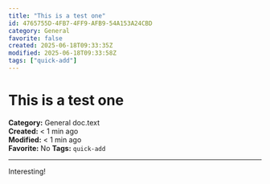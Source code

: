 ```yaml
---
title: "This is a test one"
id: 4765755D-4FB7-4FF9-AFB9-54A153A24CBD
category: General
favorite: false
created: 2025-06-18T09:33:35Z
modified: 2025-06-18T09:33:58Z
tags: ["quick-add"]
---
```


# This is a test one

**Category:** General doc.text  
**Created:** < 1 min ago  
**Modified:** < 1 min ago  
**Favorite:** No
**Tags:** `quick-add`

---

Interesting!